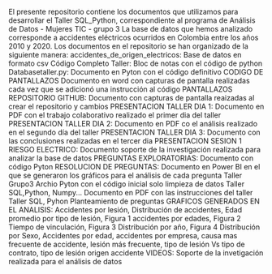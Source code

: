 El presente repositorio contiene los documentos que utilizamos para desarrollar el Taller SQL_Python, correspondiente al programa de Análisis de Datos - Mujeres TIC - grupo 3
La base de datos que hemos analizado corresponde a accidentes eléctricos ocurridos en Colombia entre los años 2010 y 2020.
Los documentos en el repositorio se han organizado de la siguiente manera:
accidentes_de_origen_electricos: Base de datos en formato csv
Código Completo Taller: Bloc de notas con el código de python
Databasetaller.py: Documento en Pyton con el código definitivo
CODIGO DE PANTALLAZOS  Documento en word con capturas de pantalla realizadas cada vez que se adicionó una instrucción al código
PANTALLAZOS REPOSITORIO GITHUB: Documento con capturas de pantalla reaizadas al crear el repositorio y cambios
PRESENTACION TALLER DIA 1: Documento en PDF con el trabajo colaborativo realizado el primer dia del taller
PRESENTACION TALLER DIA 2: Documento en PDF co el análisis realizado en el segundo día del taller
PRESENTACION TALLER DIA 3: Documento con las conclusiones realizadas en el tercer dia
PRESENTACION SESION 1 RIESGO ELECTRICO: Documento soporte de la investigación realizada para analizar la base de datos
PREGUNTAS EXPLORATORIAS: Documento con código Pyton
RESOLUCION DE PREGUNTAS: Documento en Power BI en el que se generaron los gráficos para el análisis de cada pregunta
Taller Grupo3 Archio Pyton con el código inicial solo limpieza de datos
Taller SQL,Python, Numpy... Documento en PDF con las instrucciones del taller
Taller SQL, Pyhon Planteamiento de preguntas
GRAFICOS GENERADOS EN EL ANALISIS: Accidentes por lesión, Distribución de accidentes, Edad promedio por tipo de lesión, Figura 1 accidentes por edades, 
Figura 2 Tiempo de vinculación, Figura 3 Distribución por año, Figura 4 Distribución por Sexo, Accidentes por edad, accidentes por empresa, causa mas 
frecuente de accidente, lesión más frecuente, tipo de lesión Vs tipo de contrato, tipo de lesión origen accidente
VIDEOS: Soporte de la invetigación realizada para el análisis de datos
